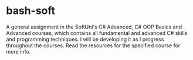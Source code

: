 # bash-soft
A general assignment in the SoftUni's C# Advanced, C# OOP Basics and Advanced courses, which contains all fundamental and advanced C# skills and programming techniques. I will be developing it as I progress throughout the courses.
Read the resources for the specified course for more info.  
